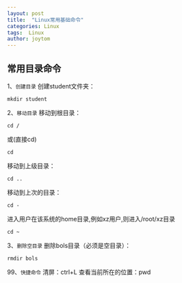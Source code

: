 ```yaml
---
layout: post
title:  "Linux常用基础命令"
categories: Linux
tags:  Linux
author: joytom
---
```



## 常用目录命令
1、`创建目录`
创建student文件夹：
```linux
mkdir student
```
2、`移动目录`
移动到根目录：
```linux
cd /
```
或(直接cd)
```linux
cd 
```
移动到上级目录：
```linux
cd ..
```
移动到上次的目录：
```linux
cd -
```
进入用户在该系统的home目录,例如xz用户,则进入/root/xz目录
```linux
cd ~
```
3、`删除空目录`
删除bols目录（必须是空目录）：
```linux
rmdir bols
```
99、`快捷命令`
清屏：ctrl+L
查看当前所在的位置：pwd
